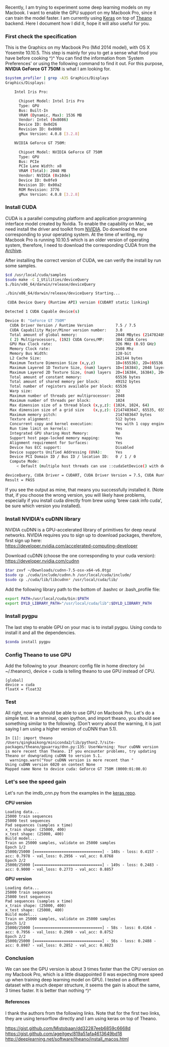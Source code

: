 Recently, I am trying to experiment some deep learning models on my Macbook. I want to enable the GPU support on my Macbook Pro, since it can train the model faster. I am currently using [Keras](https://keras.io/) on top of [Theano](http://deeplearning.net/software/theano/) backend.  Here I document how I did it, hope it will also useful for you.  

### First check the specification

This is the Graphics on my Macbook Pro (Mid 2014 model), with OS X Yosemite 10.10.5. This step is mainly for you to get a sense what food you have before cooking \^)^ You can find the information from 'System Preferences' or using the following command to find it out. For this purpose, **NVIDIA GeForce GT 750M** is what I am looking for. 

```bash
$system_profiler | grep -A35 Graphics/Displays
Graphics/Displays:

    Intel Iris Pro:

      Chipset Model: Intel Iris Pro
      Type: GPU
      Bus: Built-In
      VRAM (Dynamic, Max): 1536 MB
      Vendor: Intel (0x8086)
      Device ID: 0x0d26
      Revision ID: 0x0008
      gMux Version: 4.0.8 [3.2.8]

    NVIDIA GeForce GT 750M:

      Chipset Model: NVIDIA GeForce GT 750M
      Type: GPU
      Bus: PCIe
      PCIe Lane Width: x8
      VRAM (Total): 2048 MB
      Vendor: NVIDIA (0x10de)
      Device ID: 0x0fe9
      Revision ID: 0x00a2
      ROM Revision: 3776
      gMux Version: 4.0.8 [3.2.8]
```

### Install CUDA 

CUDA is a parallel computing platform and application programming interface model created by Nvidia. To enable the capability on Mac, we need install the driver and toolkit from [NVIDIA](https://developer.nvidia.com/cuda-downloads). Do download the one corresponding to your operating system. At the time of writing, my Macbook Pro is running 10.10.5 which is an older version of operating system, therefore, I need to download the corresponding CUDA from the [Archive](https://developer.nvidia.com/cuda-75-downloads-archive). 

After installing the correct version of CUDA, we can verify the install by run some samples.  


```bash
$cd /usr/local/cuda/samples
$sudo make -C 1_Utilities/deviceQuery
$./bin/x86_64/darwin/release/deviceQuery

./bin/x86_64/darwin/release/deviceQuery Starting...

 CUDA Device Query (Runtime API) version (CUDART static linking)

Detected 1 CUDA Capable device(s)

Device 0: "GeForce GT 750M"
  CUDA Driver Version / Runtime Version          7.5 / 7.5
  CUDA Capability Major/Minor version number:    3.0
  Total amount of global memory:                 2048 MBytes (2147024896 bytes)
  ( 2) Multiprocessors, (192) CUDA Cores/MP:     384 CUDA Cores
  GPU Max Clock rate:                            926 MHz (0.93 GHz)
  Memory Clock rate:                             2508 Mhz
  Memory Bus Width:                              128-bit
  L2 Cache Size:                                 262144 bytes
  Maximum Texture Dimension Size (x,y,z)         1D=(65536), 2D=(65536, 65536), 3D=(4096, 4096, 4096)
  Maximum Layered 1D Texture Size, (num) layers  1D=(16384), 2048 layers
  Maximum Layered 2D Texture Size, (num) layers  2D=(16384, 16384), 2048 layers
  Total amount of constant memory:               65536 bytes
  Total amount of shared memory per block:       49152 bytes
  Total number of registers available per block: 65536
  Warp size:                                     32
  Maximum number of threads per multiprocessor:  2048
  Maximum number of threads per block:           1024
  Max dimension size of a thread block (x,y,z): (1024, 1024, 64)
  Max dimension size of a grid size    (x,y,z): (2147483647, 65535, 65535)
  Maximum memory pitch:                          2147483647 bytes
  Texture alignment:                             512 bytes
  Concurrent copy and kernel execution:          Yes with 1 copy engine(s)
  Run time limit on kernels:                     Yes
  Integrated GPU sharing Host Memory:            No
  Support host page-locked memory mapping:       Yes
  Alignment requirement for Surfaces:            Yes
  Device has ECC support:                        Disabled
  Device supports Unified Addressing (UVA):      Yes
  Device PCI Domain ID / Bus ID / location ID:   0 / 1 / 0
  Compute Mode:
     < Default (multiple host threads can use ::cudaSetDevice() with device simultaneously) >

deviceQuery, CUDA Driver = CUDART, CUDA Driver Version = 7.5, CUDA Runtime Version = 7.5, NumDevs = 1, Device0 = GeForce GT 750M
Result = PASS
```

If you see the output as mine, that means you successfully installed it. (Note that, if you choose the wrong version, you will likely have problems, especially if you install cuda directly from brew using 'brew cask info cuda', be sure which version you installed). 

### Install NVIDIA's cuDNN library

NVIDIA cuDNN is a GPU-accelerated library of primitives for deep neural networks. NVIDIA requires you to sign up to download packages, therefore, first sign up here:   
https://developer.nvidia.com/accelerated-computing-developer

Download cuDNN (choose the one corresponding to your cuda version):  
https://developer.nvidia.com/cudnn

```bash
$tar zxvf ~/Downloads/cudnn-7.5-osx-x64-v6.0tgz
$sudo cp ./cuda/include/cudnn.h /usr/local/cuda/include/
$sudo cp ./cuda/lib/libcudnn* /usr/local/cuda/lib/
```

Add the following library path to the bottom of .bashrc or .bash_profile file:

```bash
export PATH=/usr/local/cuda/bin:$PATH  
export DYLD_LIBRARY_PATH="/usr/local/cuda/lib":$DYLD_LIBRARY_PATH
```

### Install pygpu

The last step to enable GPU on your mac is to install pygpu. Using conda to install it and all the dependencies. 

```bash
$conda install pygpu
```

### Config Theano to use GPU

Add the following to your .theanorc config file in home directory (vi ~/.theanorc), device = cuda is telling theano to use GPU instead of CPU. 

```shell
[global]
device = cuda
floatX = float32
```

### Test

All right, now we should be able to use GPU on Macbook Pro. Let's do a simple test. In a terminal, open ipython, and import theano, you should see something similar to the following. (Don't worry about the warning, it is just saying I am using a higher version of cuDNN than 5.1). 

```ipython
In [1]: import theano
/Users/qingkaikong/miniconda2/lib/python2.7/site-packages/theano/gpuarray/dnn.py:135: UserWarning: Your cuDNN version is more recent than Theano. If you encounter problems, try updating Theano or downgrading cuDNN to version 5.1.
  warnings.warn("Your cuDNN version is more recent than "
Using cuDNN version 6020 on context None
Mapped name None to device cuda: GeForce GT 750M (0000:01:00.0)

```

### Let's see the speed gain

Let's run the imdb_cnn.py from the examples in the [keras repo](https://github.com/fchollet/keras/tree/master/examples). 

**CPU version**

```shell
Loading data...
25000 train sequences
25000 test sequences
Pad sequences (samples x time)
x_train shape: (25000, 400)
x_test shape: (25000, 400)
Build model...
Train on 25000 samples, validate on 25000 samples
Epoch 1/2
25000/25000 [==============================] - 148s - loss: 0.4157 - acc: 0.7978 - val_loss: 0.2956 - val_acc: 0.8768
Epoch 2/2
25000/25000 [==============================] - 149s - loss: 0.2483 - acc: 0.9000 - val_loss: 0.2773 - val_acc: 0.8857
```

**GPU version**

```shell
Loading data...
25000 train sequences
25000 test sequences
Pad sequences (samples x time)
x_train shape: (25000, 400)
x_test shape: (25000, 400)
Build model...
Train on 25000 samples, validate on 25000 samples
Epoch 1/2
25000/25000 [==============================] - 58s - loss: 0.4164 - acc: 0.7956 - val_loss: 0.2969 - val_acc: 0.8752
Epoch 2/2
25000/25000 [==============================] - 56s - loss: 0.2488 - acc: 0.8987 - val_loss: 0.2852 - val_acc: 0.8823
```

### Conclusion

We can see the GPU version is about 3 times faster than the CPU version on my Macbook Pro, which is a little disappointed (I was expecting more speed up when training deep learning model on GPU). I tested on a different dataset with a much deeper structure, it seems the gain is about the same, 3 times faster. It is better than nothing \^)^

#### References 

I thank the authors from the following links. Note that for the first two links, they are using tensorflow directly and I am using keras on top of Theano.   
   
https://gist.github.com/Mistobaan/dd32287eeb6859c6668d   
https://gist.github.com/ageitgey/819a51afa4613649bd18    
http://deeplearning.net/software/theano/install_macos.html


